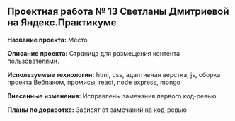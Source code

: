 ## Проектная работа № 13 Светланы Дмитриевой на Яндекс.Практикуме

**Название проекта:** Место

<!-- **Ссылка на проект:** https://svetdmi.github.io/mesto/ -->

**Описание проекта:** Страница для размещения контента пользователями.

**Используемые технологии:** html, css, адаптивная верстка, js, сборка проекта Вебпаком, промисы, react, node express, mongo

**Внесенные изменения:** Исправлены замечания первого код-ревью

**Планы по доработке:** Зависят от замечаний на код-ревью
